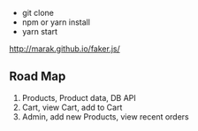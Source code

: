 - git clone
- npm or yarn install
- yarn start


http://marak.github.io/faker.js/

## Road Map

1) Products, Product data, DB API
1) Cart, view Cart, add to Cart
1) Admin, add new Products, view recent orders
